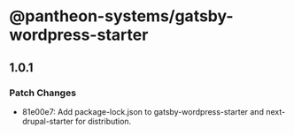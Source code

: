 # @pantheon-systems/gatsby-wordpress-starter

## 1.0.1

### Patch Changes

- 81e00e7: Add package-lock.json to gatsby-wordpress-starter and next-drupal-starter for distribution.
